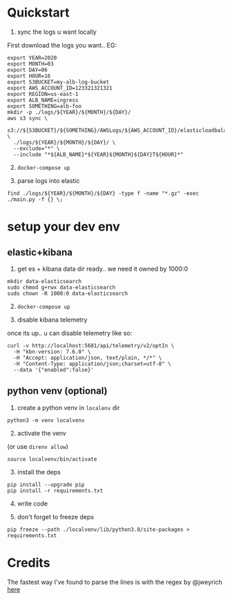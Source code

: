 


# Quickstart

1. sync the logs u want locally

First download the logs you want.. EG:

```shell
export YEAR=2020
export MONTH=03
export DAY=06
export HOUR=16
export S3BUCKET=my-alb-log-bucket
export AWS_ACCOUNT_ID=123321321321
export REGION=us-east-1
export ALB_NAME=ingress
export SOMETHING=alb-foo
mkdir -p ./logs/${YEAR}/${MONTH}/${DAY}/
aws s3 sync \
  s3://${S3BUCKET}/${SOMETHING}/AWSLogs/${AWS_ACCOUNT_ID}/elasticloadbalancing/${REGION}/${YEAR}/${MONTH}/${DAY}/ \
  ./logs/${YEAR}/${MONTH}/${DAY}/ \
  --exclude="*" \
  --include "*${ALB_NAME}*${YEAR}${MONTH}${DAY}T${HOUR}*"
```

2. `docker-compose up`

3. parse logs into elastic

```
find ./logs/${YEAR}/${MONTH}/${DAY} -type f -name "*.gz" -exec ./main.py -f {} \;
```





# setup your dev env

## elastic+kibana

1. get es + kibana data dir ready.. we need it owned by 1000:0

```
mkdir data-elasticsearch
sudo chmod g+rwx data-elasticsearch
sudo chown -R 1000:0 data-elasticsearch
```

2. `docker-compose up`

3. disable kibana telemetry


once its up.. u can disable telemetry like so:

```
curl -v http://localhost:5601/api/telemetry/v2/optIn \
  -H "kbn-version: 7.6.0" \
  -H "Accept: application/json, text/plain, */*" \
  -H "Content-Type: application/json;charset=utf-8" \
  --data '{"enabled":false}'
```


## python venv (optional)
1. create a python venv in `localenv` dir

```
python3 -m venv localvenv
```


2. activate the venv

(or use `direnv allow`)

```
source localvenv/bin/activate
```


3. install the deps

```
pip install --upgrade pip
pip install -r requirements.txt
```

4. write code

5. don't forget to freeze deps

```
pip freeze --path ./localvenv/lib/python3.8/site-packages > requirements.txt
```


# Credits

The fastest way I've found to parse the lines is with the regex by @jweyrich [here](https://gist.github.com/jweyrich/8d53a7bf5bad7b5958423cb4e538ab20)

